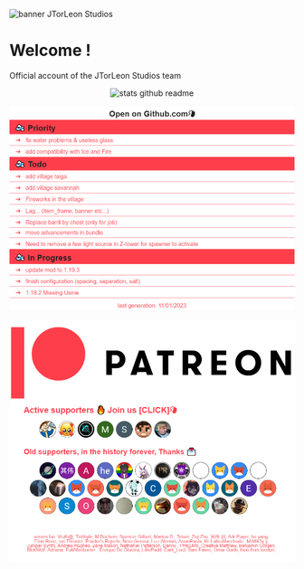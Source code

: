 ![banner JTorLeon Studios]([https://gitlab.com/scs_torleon/hub-awesome-dungeon/-/raw/main/assets/BH_JTL_Header2.png](https://raw.githubusercontent.com/jtorleonstudios/JTorleonStudios/main/bh_jtl_header2.png))
  
# Welcome !

Official account of the JTorLeon Studios team

<div style="text-align:center" align="center">
  
![stats github readme](https://github-readme-stats.vercel.app/api?username=jtorleonstudios&show_icons=true&theme=vue-dark%22%3E)

</div>

<div style="text-align:center" align="center"><a href="https://github.com/users/jtorleonstudios/projects/1/views/4" title="open todo">
  
![todo github readme](https://github.com/jtorleonstudios/JTorleonStudios/blob/main/png/todo.png)

</a></div>

<div style="text-align:center" align="center"><a href="https://www.patreon.com/jtorleon?fan_landing=true" title="open todo">
  
![patreon member forever](https://github.com/jtorleonstudios/JTorleonStudios/blob/main/png/patreon.png)

</a></div>

 
